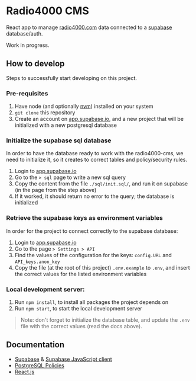# Radio4000 CMS

React app to manage [radio4000.com](https://radio4000.com) data connected to a [supabase](https://supabase.io/) database/auth.

Work in progress.

## How to develop

Steps to successfully start developing on this project.

### Pre-requisites

1. Have node (and optionally [nvm](https://github.com/nvm-sh/nvm)) installed on your system
2. `git clone` this repository
3. Create an account on [app.supabase.io](https://app.supabase.io),
   and a new project that will be initialized with a new postgresql database

### Initialize the supabase sql database

In order to have the database ready to work with the radio4000-cms, we
need to initialize it, so it creates to correct tables and policy/security rules.

1. Login to [app.supabase.io](https://app.supabase.io)
2. Go to the `> sql` page to write a new sql query
3. Copy the content from the file `./sql/init.sql/`, and run it on
   supabase (in the page from the step above)
4. If it worked, it should return no error to the query; the database is initialized

### Retrieve the supabase keys as environment variables

In order for the project to connect correctly to the supabase database:

1. Login to [app.supabase.io](https://app.supabase.io)
2. Go to the page `> Settings > API`
3. Find the values of the configuration for the keys: `config.URL` and `API_keys.anon_key`
4. Copy the file (at the root of this project) `.env.example` to
   `.env`, and insert the correct values for the listed environment
   variables

### Local development server:

1. Run `npm install`, to install all packages the project depends on
2. Run `npm start`, to start the local development server

> Note: don't forget to initialize the database table, and update the `.env` file with the correct values (read the docs above).

## Documentation

- [Supabase](https://supabase.io/docs) & [Supabase JavaScript client](https://supabase.io/docs/reference/javascript/supabase-client)
- [PostgreSQL Policies](https://www.postgresql.org/docs/current/sql-createpolicy.html)
- [React.js](https://reactjs.org/docs/getting-started.html)
